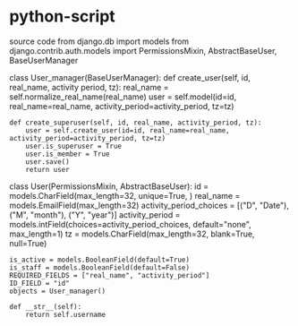 # python-script
source code
from django.db import models
from django.contrib.auth.models import PermissionsMixin, AbstractBaseUser, BaseUserManager

class User_manager(BaseUserManager):
    def create_user(self, id, real_name, activity period, tz):
        real_name = self.normalize_real_name(real_name)
        user = self.model(id=id, real_name=real_name, activity_period=activity_period, tz=tz)
        

    def create_superuser(self, id, real_name, activity_period, tz):
        user = self.create_user(id=id, real_name=real_name, activity_period=activity_period, tz=tz)
        user.is_superuser = True
        user.is_member = True
        user.save()
        return user



  class User(PermissionsMixin, AbstractBaseUser):
    id = models.CharField(max_length=32, unique=True, )
    real_name = models.EmailField(max_length=32)
    activity_period_choices = [("D", "Date"), ("M", "month"), ("Y", "year")]
    activity_period = models.intField(choices=activity_period_choices, default="none", max_length=1)
    tz = models.CharField(max_length=32, blank=True, null=True)

    is_active = models.BooleanField(default=True)
    is_staff = models.BooleanField(default=False)
    REQUIRED_FIELDS = ["real_name", "activity_period"]
    ID_FIELD = "id"
    objects = User_manager()

    def __str__(self):
        return self.username
